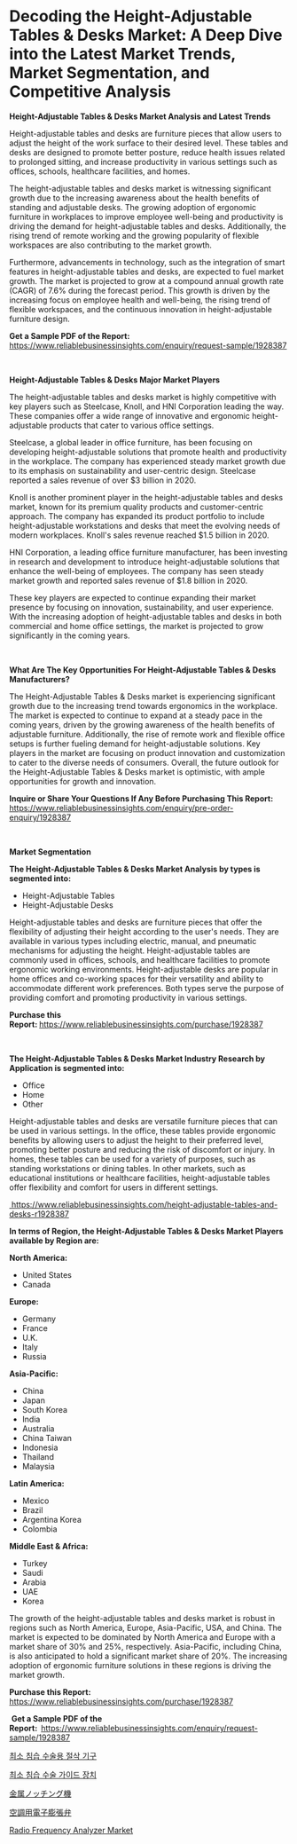 <p><h1>Decoding the Height-Adjustable Tables & Desks Market: A Deep Dive into the Latest Market Trends, Market Segmentation, and Competitive Analysis</h1></p><p><strong>Height-Adjustable Tables & Desks Market Analysis and Latest Trends</strong></p>
<p><p>Height-adjustable tables and desks are furniture pieces that allow users to adjust the height of the work surface to their desired level. These tables and desks are designed to promote better posture, reduce health issues related to prolonged sitting, and increase productivity in various settings such as offices, schools, healthcare facilities, and homes.</p><p>The height-adjustable tables and desks market is witnessing significant growth due to the increasing awareness about the health benefits of standing and adjustable desks. The growing adoption of ergonomic furniture in workplaces to improve employee well-being and productivity is driving the demand for height-adjustable tables and desks. Additionally, the rising trend of remote working and the growing popularity of flexible workspaces are also contributing to the market growth.</p><p>Furthermore, advancements in technology, such as the integration of smart features in height-adjustable tables and desks, are expected to fuel market growth. The market is projected to grow at a compound annual growth rate (CAGR) of 7.6% during the forecast period. This growth is driven by the increasing focus on employee health and well-being, the rising trend of flexible workspaces, and the continuous innovation in height-adjustable furniture design.</p></p>
<p><strong>Get a Sample PDF of the Report:&nbsp;</strong> <a href="https://www.reliablebusinessinsights.com/enquiry/request-sample/1928387">https://www.reliablebusinessinsights.com/enquiry/request-sample/1928387</a></p>
<p>&nbsp;</p>
<p><strong>Height-Adjustable Tables & Desks Major Market Players</strong></p>
<p><p>The height-adjustable tables and desks market is highly competitive with key players such as Steelcase, Knoll, and HNI Corporation leading the way. These companies offer a wide range of innovative and ergonomic height-adjustable products that cater to various office settings.</p><p>Steelcase, a global leader in office furniture, has been focusing on developing height-adjustable solutions that promote health and productivity in the workplace. The company has experienced steady market growth due to its emphasis on sustainability and user-centric design. Steelcase reported a sales revenue of over $3 billion in 2020.</p><p>Knoll is another prominent player in the height-adjustable tables and desks market, known for its premium quality products and customer-centric approach. The company has expanded its product portfolio to include height-adjustable workstations and desks that meet the evolving needs of modern workplaces. Knoll's sales revenue reached $1.5 billion in 2020.</p><p>HNI Corporation, a leading office furniture manufacturer, has been investing in research and development to introduce height-adjustable solutions that enhance the well-being of employees. The company has seen steady market growth and reported sales revenue of $1.8 billion in 2020.</p><p>These key players are expected to continue expanding their market presence by focusing on innovation, sustainability, and user experience. With the increasing adoption of height-adjustable tables and desks in both commercial and home office settings, the market is projected to grow significantly in the coming years.</p></p>
<p>&nbsp;</p>
<p><strong>What Are The Key Opportunities For Height-Adjustable Tables & Desks Manufacturers?</strong></p>
<p><p>The Height-Adjustable Tables & Desks market is experiencing significant growth due to the increasing trend towards ergonomics in the workplace. The market is expected to continue to expand at a steady pace in the coming years, driven by the growing awareness of the health benefits of adjustable furniture. Additionally, the rise of remote work and flexible office setups is further fueling demand for height-adjustable solutions. Key players in the market are focusing on product innovation and customization to cater to the diverse needs of consumers. Overall, the future outlook for the Height-Adjustable Tables & Desks market is optimistic, with ample opportunities for growth and innovation.</p></p>
<p><strong>Inquire or Share Your Questions If Any Before Purchasing This Report:</strong> <a href="https://www.reliablebusinessinsights.com/enquiry/pre-order-enquiry/1928387">https://www.reliablebusinessinsights.com/enquiry/pre-order-enquiry/1928387</a></p>
<p>&nbsp;</p>
<p><strong>Market Segmentation</strong></p>
<p><strong>The Height-Adjustable Tables & Desks Market Analysis by types is segmented into:</strong></p>
<p><ul><li>Height-Adjustable Tables</li><li>Height-Adjustable Desks</li></ul></p>
<p><p>Height-adjustable tables and desks are furniture pieces that offer the flexibility of adjusting their height according to the user's needs. They are available in various types including electric, manual, and pneumatic mechanisms for adjusting the height. Height-adjustable tables are commonly used in offices, schools, and healthcare facilities to promote ergonomic working environments. Height-adjustable desks are popular in home offices and co-working spaces for their versatility and ability to accommodate different work preferences. Both types serve the purpose of providing comfort and promoting productivity in various settings.</p></p>
<p><strong>Purchase this Report:&nbsp;</strong><a href="https://www.reliablebusinessinsights.com/purchase/1928387">https://www.reliablebusinessinsights.com/purchase/1928387</a></p>
<p>&nbsp;</p>
<p><strong>The Height-Adjustable Tables & Desks Market Industry Research by Application is segmented into:</strong></p>
<p><ul><li>Office</li><li>Home</li><li>Other</li></ul></p>
<p><p>Height-adjustable tables and desks are versatile furniture pieces that can be used in various settings. In the office, these tables provide ergonomic benefits by allowing users to adjust the height to their preferred level, promoting better posture and reducing the risk of discomfort or injury. In homes, these tables can be used for a variety of purposes, such as standing workstations or dining tables. In other markets, such as educational institutions or healthcare facilities, height-adjustable tables offer flexibility and comfort for users in different settings.</p></p>
<p><a href="https://www.reliablebusinessinsights.com/height-adjustable-tables-and-desks-r1928387">&nbsp;https://www.reliablebusinessinsights.com/height-adjustable-tables-and-desks-r1928387</a></p>
<p><strong>In terms of Region, the Height-Adjustable Tables & Desks Market Players available by Region are:</strong></p>
<p>
    <p> <strong> North America: </strong>
        <ul>
            <li>United States</li>
            <li>Canada</li>
        </ul>
        </p> 
    <p> <strong> Europe: </strong>
        <ul>
            <li>Germany</li>
            <li>France</li>
            <li>U.K.</li>
            <li>Italy</li>
            <li>Russia</li>
        </ul>
        </p> 
    <p> <strong> Asia-Pacific: </strong>
        <ul>
            <li>China</li>
            <li>Japan</li>
            <li>South Korea</li>
            <li>India</li>
            <li>Australia</li>
            <li>China Taiwan</li>
            <li>Indonesia</li>
            <li>Thailand</li>
            <li>Malaysia</li>
        </ul>
        </p> 
    <p> <strong> Latin America: </strong>
        <ul>
            <li>Mexico</li>
            <li>Brazil</li>
            <li>Argentina Korea</li>
            <li>Colombia</li>
        </ul>
        </p> 
    <p> <strong> Middle East & Africa: </strong>
        <ul>
            <li>Turkey</li>
            <li>Saudi</li>
            <li>Arabia</li>
            <li>UAE</li>
            <li>Korea</li>
        </ul>
    </p>
    </p>
<p><p>The growth of the height-adjustable tables and desks market is robust in regions such as North America, Europe, Asia-Pacific, USA, and China. The market is expected to be dominated by North America and Europe with a market share of 30% and 25%, respectively. Asia-Pacific, including China, is also anticipated to hold a significant market share of 20%. The increasing adoption of ergonomic furniture solutions in these regions is driving the market growth.</p></p>
<p><strong>Purchase this Report: </strong><a href="https://www.reliablebusinessinsights.com/purchase/1928387">https://www.reliablebusinessinsights.com/purchase/1928387</a></p>
<p>&nbsp;<strong>Get a Sample PDF of the Report:&nbsp;&nbsp;</strong><a href="https://www.reliablebusinessinsights.com/enquiry/request-sample/1928387">https://www.reliablebusinessinsights.com/enquiry/request-sample/1928387</a></p>
<p><strong></strong></p>
<p><p><a href="https://github.com/vs019sa3m8x/Market-Research-Report-List-2/blob/main/7849655125662.md">최소 침습 수술용 절삭 기구</a></p><p><a href="https://github.com/Madalyell456456/Market-Research-Report-List-2/blob/main/4361582125663.md">최소 침습 수술 가이드 장치</a></p><p><a href="https://github.com/deonnorth8/Market-Research-Report-List-1/blob/main/3907633116930.md">金属ノッチング機</a></p><p><a href="https://github.com/Sophiaard2003/Market-Research-Report-List-2/blob/main/8183777116929.md">空調用電子膨張弁</a></p><p><a href="https://github.com/LeilaniWyman2021/Market-Research-Report-List-1/blob/main/radio-frequency-analyzer-market.md">Radio Frequency Analyzer Market</a></p></p>
